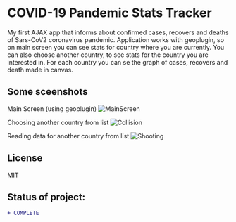 # COVID-19 Pandemic Stats Tracker

My first AJAX app that informs about confirmed cases, recovers and deaths of Sars-CoV2 coronavirus pandemic.
Application works with geoplugin, so on main screen you can see stats for country where you are currently. 
You can also choose another country, to see stats for the country you are interested in. For each country you can se the graph of cases, recovers and death made in canvas.

## Some sceenshots

Main Screen (using geoplugin)
![MainScreen](https://github.com/aleksanderbies/COVID-19-tracker/blob/master/images/ct1.png?raw=true)

Choosing another country from list
![Collision](https://github.com/aleksanderbies/COVID-19-tracker/blob/master/images/ct3.png?raw=true)

Reading data for another country from list
![Shooting](https://github.com/aleksanderbies/COVID-19-tracker/blob/master/images/ct2.png?raw=true)



License
----

MIT

## Status of project: 
```diff 
+ COMPLETE
```
